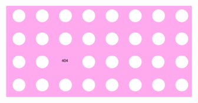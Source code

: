![ScreenShot](https://github.com/EmmaOttilie/Exercises/blob/master/miniex2/Screen%20Shot%202017-02-15%20at%2015.37.49.png)
